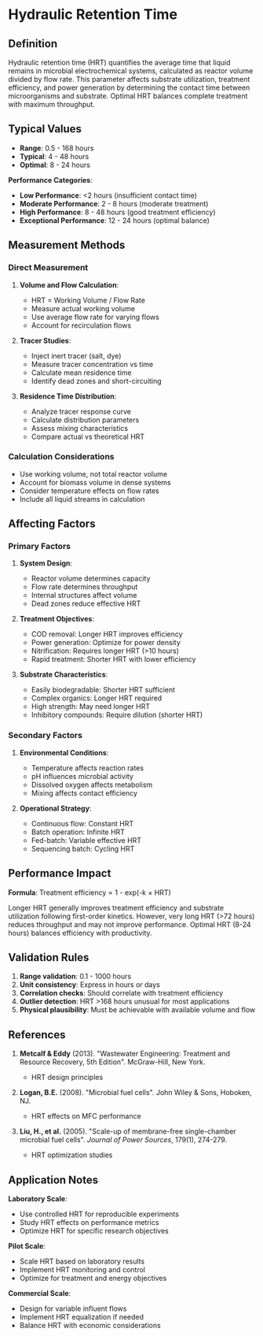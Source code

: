 <!--
Parameter ID: hydraulic_retention_time
Category: operational
Generated: 2025-01-16T12:36:00.000Z
-->

# Hydraulic Retention Time

## Definition

Hydraulic retention time (HRT) quantifies the average time that liquid remains
in microbial electrochemical systems, calculated as reactor volume divided by
flow rate. This parameter affects substrate utilization, treatment efficiency,
and power generation by determining the contact time between microorganisms and
substrate. Optimal HRT balances complete treatment with maximum throughput.

## Typical Values

- **Range**: 0.5 - 168 hours
- **Typical**: 4 - 48 hours
- **Optimal**: 8 - 24 hours

**Performance Categories**:

- **Low Performance**: <2 hours (insufficient contact time)
- **Moderate Performance**: 2 - 8 hours (moderate treatment)
- **High Performance**: 8 - 48 hours (good treatment efficiency)
- **Exceptional Performance**: 12 - 24 hours (optimal balance)

## Measurement Methods

### Direct Measurement

1. **Volume and Flow Calculation**:
   - HRT = Working Volume / Flow Rate
   - Measure actual working volume
   - Use average flow rate for varying flows
   - Account for recirculation flows

2. **Tracer Studies**:
   - Inject inert tracer (salt, dye)
   - Measure tracer concentration vs time
   - Calculate mean residence time
   - Identify dead zones and short-circuiting

3. **Residence Time Distribution**:
   - Analyze tracer response curve
   - Calculate distribution parameters
   - Assess mixing characteristics
   - Compare actual vs theoretical HRT

### Calculation Considerations

- Use working volume, not total reactor volume
- Account for biomass volume in dense systems
- Consider temperature effects on flow rates
- Include all liquid streams in calculation

## Affecting Factors

### Primary Factors

1. **System Design**:
   - Reactor volume determines capacity
   - Flow rate determines throughput
   - Internal structures affect volume
   - Dead zones reduce effective HRT

2. **Treatment Objectives**:
   - COD removal: Longer HRT improves efficiency
   - Power generation: Optimize for power density
   - Nitrification: Requires longer HRT (>10 hours)
   - Rapid treatment: Shorter HRT with lower efficiency

3. **Substrate Characteristics**:
   - Easily biodegradable: Shorter HRT sufficient
   - Complex organics: Longer HRT required
   - High strength: May need longer HRT
   - Inhibitory compounds: Require dilution (shorter HRT)

### Secondary Factors

1. **Environmental Conditions**:
   - Temperature affects reaction rates
   - pH influences microbial activity
   - Dissolved oxygen affects metabolism
   - Mixing affects contact efficiency

2. **Operational Strategy**:
   - Continuous flow: Constant HRT
   - Batch operation: Infinite HRT
   - Fed-batch: Variable effective HRT
   - Sequencing batch: Cycling HRT

## Performance Impact

**Formula**: Treatment efficiency ∝ 1 - exp(-k × HRT)

Longer HRT generally improves treatment efficiency and substrate utilization
following first-order kinetics. However, very long HRT (>72 hours) reduces
throughput and may not improve performance. Optimal HRT (8-24 hours) balances
efficiency with productivity.

## Validation Rules

1. **Range validation**: 0.1 - 1000 hours
2. **Unit consistency**: Express in hours or days
3. **Correlation checks**: Should correlate with treatment efficiency
4. **Outlier detection**: HRT >168 hours unusual for most applications
5. **Physical plausibility**: Must be achievable with available volume and flow

## References

1. **Metcalf & Eddy** (2013). "Wastewater Engineering: Treatment and Resource
   Recovery, 5th Edition". McGraw-Hill, New York.
   - HRT design principles

2. **Logan, B.E.** (2008). "Microbial fuel cells". John Wiley & Sons, Hoboken,
   NJ.
   - HRT effects on MFC performance

3. **Liu, H., et al.** (2005). "Scale-up of membrane-free single-chamber
   microbial fuel cells". _Journal of Power Sources_, 179(1), 274-279.
   - HRT optimization studies

## Application Notes

**Laboratory Scale**:

- Use controlled HRT for reproducible experiments
- Study HRT effects on performance metrics
- Optimize HRT for specific research objectives

**Pilot Scale**:

- Scale HRT based on laboratory results
- Implement HRT monitoring and control
- Optimize for treatment and energy objectives

**Commercial Scale**:

- Design for variable influent flows
- Implement HRT equalization if needed
- Balance HRT with economic considerations
